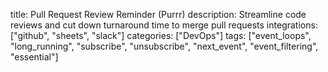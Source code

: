 title: Pull Request Review Reminder (Purrr)
description: Streamline code reviews and cut down turnaround time to merge pull requests
integrations: ["github", "sheets", "slack"]
categories: ["DevOps"]
tags: ["event_loops", "long_running", "subscribe", "unsubscribe", "next_event", "event_filtering", "essential"]
